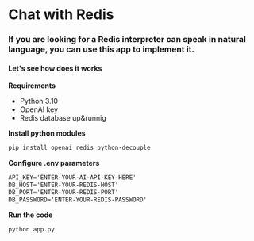 # Chat with Redis
### If you are looking for a Redis interpreter can speak in natural language, you can use this app to implement it.



#### Let's see how does it works


**Requirements**

- Python 3.10
- OpenAI key
- Redis database up&runnig


**Install python modules**
```bash
pip install openai redis python-decouple
```


**Configure .env parameters**
```html
API_KEY='ENTER-YOUR-AI-API-KEY-HERE'
DB_HOST='ENTER-YOUR-REDIS-HOST'
DB_PORT='ENTER-YOUR-REDIS-PORT'
DB_PASSWORD='ENTER-YOUR-REDIS-PASSWORD'
```


**Run the code**
```bash
python app.py
```

